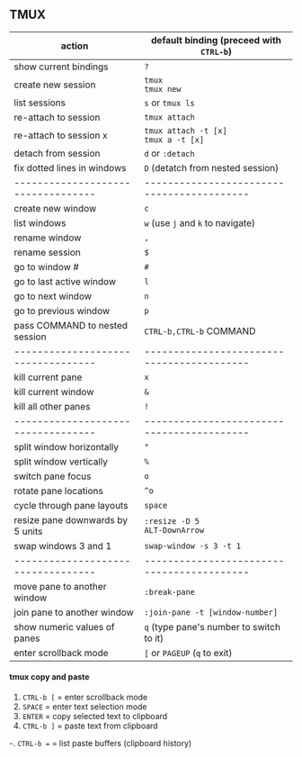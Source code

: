 
## TMUX

| action                           | default binding (preceed with `CTRL-b`)  |
|----------------------------------|------------------------------------------|
| show current bindings            | `?`                                      |
| create new session               | `tmux`<br>`tmux new`                     |
| list sessions                    | `s` or `tmux ls`                         |
| re-attach to session             | `tmux attach`                            |
| re-attach to session x           | `tmux attach -t [x]`<br>`tmux a -t [x]`  |
| detach from session              | `d` or `:detach`                         |
| fix dotted lines in windows      | `D` (detatch from nested session)        |
|----------------------------------|------------------------------------------|
| create new window                | `c`                                      |
| list windows                     | `w` (use `j` and `k` to navigate)        |
| rename window                    | `,`                                      |
| rename session                   | `$`                                      |
| go to window #                   | `#`                                      |
| go to last active window         | `l`                                      |
| go to next window                | `n`                                      |
| go to previous window            | `p`                                      |
| pass COMMAND to nested session   | `CTRL-b,CTRL-b` COMMAND                  |
|----------------------------------|------------------------------------------|
| kill current pane                | `x`                                      |
| kill current window              | `&`                                      |
| kill all other panes             | `!`                                      |
|----------------------------------|------------------------------------------|
| split window horizontally        | `"`                                      |
| split window vertically          | `%`                                      |
| switch pane focus                | `o`                                      |
| rotate pane locations            | `^o`                                     |
| cycle through pane layouts       | `space`                                  |
| resize pane downwards by 5 units | `:resize -D 5`<br>`ALT-DownArrow`        |
| swap windows 3 and 1             | `swap-window -s 3 -t 1`                  |
|----------------------------------|------------------------------------------|
| move pane to another window      | `:break-pane`                            |
| join pane to another window      | `:join-pane -t [window-number]`          |
| show numeric values of panes     | `q` (type pane's number to switch to it) |
| enter scrollback mode            | `[` or `PAGEUP` (`q` to exit)            |

#### tmux copy and paste

1. `CTRL-b [` = enter scrollback mode
1. `SPACE`    = enter text selection mode
1. `ENTER`    = copy selected text to clipboard
1. `CTRL-b ]` = paste text from clipboard

-. `CTRL-b =` = list paste buffers (clipboard history)
